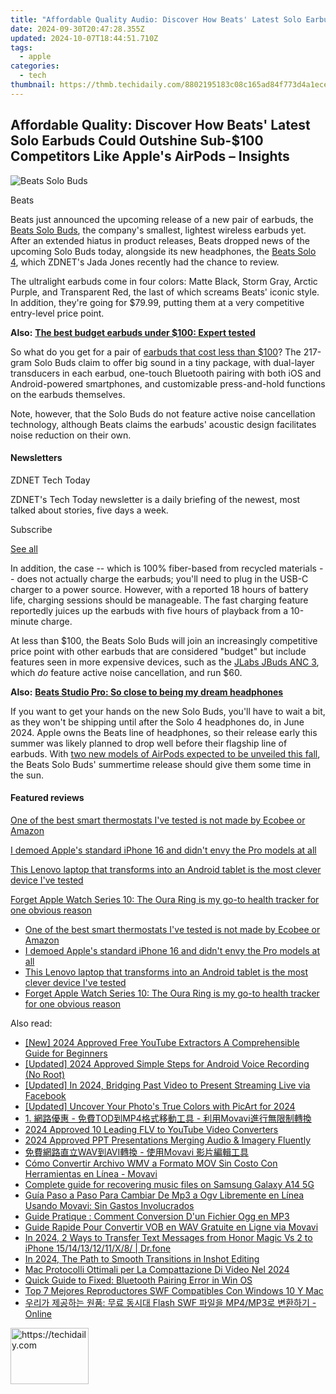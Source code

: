 ```yaml
---
title: "Affordable Quality Audio: Discover How Beats' Latest Solo Earbuds Compete with Sub-$100 AirPods - Insights"
date: 2024-09-30T20:47:28.355Z
updated: 2024-10-07T18:44:51.710Z
tags:
  - apple
categories:
  - tech
thumbnail: https://thmb.techidaily.com/8802195183c08c165ad84f773d4a1ece25e2e1ef5e2831cec1a8db2407d53562.jpg
---
```


## Affordable Quality: Discover How Beats' Latest Solo Earbuds Could Outshine Sub-$100 Competitors Like Apple's AirPods – Insights

![Beats Solo Buds](https://www.zdnet.com/a/img/resize/eaaaa8ad33f13b5ba08717ac8fbdc6add8b560d9/2024/04/30/debe0986-9679-4530-8468-ea4ac212765c/beats-solo-buds-transparent-red-ezgif-com-webp-to-jpg-converter.jpg?auto=webp&precrop=1200,674,x0,y28&width=1280)

Beats

Beats just announced the upcoming release of a new pair of earbuds, the [Beats Solo Buds](https://apple.sjv.io/c/159047/435031/7613?&sharedid=zdnet&partnerpropertyid=1980086&u=https%3A%2F%2Fwww.apple.com%2F%3Fafid%3Dp239%257C159047%26cid%3Daos-us-aff-ir-159047&subId1=zd-%5F%5FCOM%5FCLICK%5FID%5F%5F-dtp), the company's smallest, lightest wireless earbuds yet. After an extended hiatus in product releases, Beats dropped news of the upcoming Solo Buds today, alongside its new headphones, the [Beats Solo 4](https://www.zdnet.com/article/i-tested-beats-new-solo-4-headphones-and-these-3-features-stand-out-the-most/), which ZDNET's Jada Jones recently had the chance to review.   
  
The ultralight earbuds come in four colors: Matte Black, Storm Gray, Arctic Purple, and Transparent Red, the last of which screams Beats' iconic style. In addition, they're going for $79.99, putting them at a very competitive entry-level price point.

**Also:** [**The best budget earbuds under $100: Expert tested**](https://www.zdnet.com/article/the-best-cheap-earbuds/)

So what do you get for a pair of [earbuds that cost less than $100](https://www.zdnet.com/article/the-best-cheap-earbuds/)? The 217-gram Solo Buds claim to offer big sound in a tiny package, with dual-layer transducers in each earbud, one-touch Bluetooth pairing with both iOS and Android-powered smartphones, and customizable press-and-hold functions on the earbuds themselves.

Note, however, that the Solo Buds do not feature active noise cancellation technology, although Beats claims the earbuds' acoustic design facilitates noise reduction on their own.

#### Newsletters

ZDNET Tech Today

ZDNET's Tech Today newsletter is a daily briefing of the newest, most talked about stories, five days a week.

 Subscribe

[See all](https://www.zdnet.com/newsletters/)

In addition, the case -- which is 100% fiber-based from recycled materials -- does not actually charge the earbuds; you'll need to plug in the USB-C charger to a power source. However, with a reported 18 hours of battery life, charging sessions should be manageable. The fast charging feature reportedly juices up the earbuds with five hours of playback from a 10-minute charge. 

At less than $100, the Beats Solo Buds will join an increasingly competitive price point with other earbuds that are considered "budget" but include features seen in more expensive devices, such as the [JLabs JBuds ANC 3](https://www.zdnet.com/article/youre-overpaying-for-noise-canceling-earbuds-and-this-60-pair-proves-it/), which _do_ feature active noise cancellation, and run $60\. 

**Also:** [**Beats Studio Pro: So close to being my dream headphones**](https://www.zdnet.com/article/beats-studio-pro-review/)

If you want to get your hands on the new Solo Buds, you'll have to wait a bit, as they won't be shipping until after the Solo 4 headphones do, in June 2024\. Apple owns the Beats line of headphones, so their release early this summer was likely planned to drop well before their flagship line of earbuds. With [two new models of AirPods expected to be unveiled this fall](https://www.zdnet.com/article/two-new-airpods-models-expected-this-fall-heres-everything-we-know-so-far/), the Beats Solo Buds' summertime release should give them some time in the sun. 

#### Featured reviews

[One of the best smart thermostats I've tested is not made by Ecobee or Amazon](https://www.zdnet.com/article/one-of-the-best-smart-thermostats-ive-tested-is-not-made-by-ecobee-or-amazon/ "One of the best smart thermostats I've tested is not made by Ecobee or Amazon")

[I demoed Apple's standard iPhone 16 and didn't envy the Pro models at all](https://www.zdnet.com/article/why-im-recommending-the-standard-iphone-16-over-the-pro-this-year-and-im-not-alone/ "I demoed Apple's standard iPhone 16 and didn't envy the Pro models at all")

[This Lenovo laptop that transforms into an Android tablet is the most clever device I've tested](https://www.zdnet.com/article/i-tested-lenovos-windows-laptop-that-doubles-as-an-android-tablet-and-it-has-so-much-potential/ "This Lenovo laptop that transforms into an Android tablet is the most clever device I've tested")

[Forget Apple Watch Series 10: The Oura Ring is my go-to health tracker for one obvious reason](https://www.zdnet.com/article/forget-apple-watch-series-10-the-oura-ring-is-my-go-to-health-tracker-for-one-obvious-reason/ "Forget Apple Watch Series 10: The Oura Ring is my go-to health tracker for one obvious reason")

* [One of the best smart thermostats I've tested is not made by Ecobee or Amazon](https://www.zdnet.com/article/one-of-the-best-smart-thermostats-ive-tested-is-not-made-by-ecobee-or-amazon/ "One of the best smart thermostats I've tested is not made by Ecobee or Amazon")
* [I demoed Apple's standard iPhone 16 and didn't envy the Pro models at all](https://www.zdnet.com/article/why-im-recommending-the-standard-iphone-16-over-the-pro-this-year-and-im-not-alone/ "I demoed Apple's standard iPhone 16 and didn't envy the Pro models at all")
* [This Lenovo laptop that transforms into an Android tablet is the most clever device I've tested](https://www.zdnet.com/article/i-tested-lenovos-windows-laptop-that-doubles-as-an-android-tablet-and-it-has-so-much-potential/ "This Lenovo laptop that transforms into an Android tablet is the most clever device I've tested")
* [Forget Apple Watch Series 10: The Oura Ring is my go-to health tracker for one obvious reason](https://www.zdnet.com/article/forget-apple-watch-series-10-the-oura-ring-is-my-go-to-health-tracker-for-one-obvious-reason/ "Forget Apple Watch Series 10: The Oura Ring is my go-to health tracker for one obvious reason")

<ins class="adsbygoogle"
     style="display:block"
     data-ad-format="autorelaxed"
     data-ad-client="ca-pub-7571918770474297"
     data-ad-slot="1223367746"></ins>

<ins class="adsbygoogle"
     style="display:block"
     data-ad-client="ca-pub-7571918770474297"
     data-ad-slot="8358498916"
     data-ad-format="auto"
     data-full-width-responsive="true"></ins>

<span class="atpl-alsoreadstyle">Also read:</span>
<div><ul>
<li><a href="https://eaxpv-info.techidaily.com/new-2024-approved-free-youtube-extractors-a-comprehensible-guide-for-beginners/"><u>[New] 2024 Approved Free YouTube Extractors A Comprehensible Guide for Beginners</u></a></li>
<li><a href="https://digital-screen-recording.techidaily.com/updated-2024-approved-simple-steps-for-android-voice-recording-no-root/"><u>[Updated] 2024 Approved Simple Steps for Android Voice Recording (No Root)</u></a></li>
<li><a href="https://facebook-videos.techidaily.com/updated-in-2024-bridging-past-video-to-present-streaming-live-via-facebook/"><u>[Updated] In 2024, Bridging Past Video to Present Streaming Live via Facebook</u></a></li>
<li><a href="https://fox-boxes.techidaily.com/updated-uncover-your-photos-true-colors-with-picart-for-2024/"><u>[Updated] Uncover Your Photo's True Colors with PicArt for 2024</u></a></li>
<li><a href="https://tech-recovery.techidaily.com/1-todmp4-movavi/"><u>1. 網路優惠 - 免費TOD到MP4格式移動工具 - 利用Movavi進行無限制轉換</u></a></li>
<li><a href="https://youtube-lab.techidaily.com/approved-10-leading-flv-to-youtube-video-converters/"><u>2024 Approved 10 Leading FLV to YouTube Video Converters</u></a></li>
<li><a href="https://video-capture.techidaily.com/2024-approved-ppt-presentations-merging-audio-and-imagery-fluently/"><u>2024 Approved PPT Presentations Merging Audio & Imagery Fluently</u></a></li>
<li><a href="https://tech-recovery.techidaily.com/wavavi-movavi/"><u>免費網路直立WAV到AVI轉換 - 使用Movavi 影片編輯工具</u></a></li>
<li><a href="https://tech-recovery.techidaily.com/como-convertir-archivo-wmv-a-formato-mov-sin-costo-con-herramientas-en-linea-movavi/"><u>Cómo Convertir Archivo WMV a Formato MOV Sin Costo Con Herramientas en Línea - Movavi</u></a></li>
<li><a href="https://phone-solutions.techidaily.com/complete-guide-for-recovering-music-files-on-samsung-galaxy-a14-5g-by-fonelab-android-recover-music/"><u>Complete guide for recovering music files on Samsung Galaxy A14 5G</u></a></li>
<li><a href="https://tech-recovery.techidaily.com/guia-paso-a-paso-para-cambiar-de-mp3-a-ogv-libremente-en-linea-usando-movavi-sin-gastos-involucrados/"><u>Guía Paso a Paso Para Cambiar De Mp3 a Ogv Libremente en Línea Usando Movavi: Sin Gastos Involucrados</u></a></li>
<li><a href="https://tech-recovery.techidaily.com/guide-pratique-comment-conversion-dun-fichier-ogg-en-mp3/"><u>Guide Pratique : Comment Conversion D'un Fichier Ogg en MP3</u></a></li>
<li><a href="https://tech-recovery.techidaily.com/guide-rapide-pour-convertir-vob-en-wav-gratuite-en-ligne-via-movavi/"><u>Guide Rapide Pour Convertir VOB en WAV Gratuite en Ligne via Movavi</u></a></li>
<li><a href="https://android-transfer.techidaily.com/in-2024-2-ways-to-transfer-text-messages-from-honor-magic-vs-2-to-iphone-1514131211x8-drfone-by-drfone-transfer-from-android-transfer-from-android/"><u>In 2024, 2 Ways to Transfer Text Messages from Honor Magic Vs 2 to iPhone 15/14/13/12/11/X/8/ | Dr.fone</u></a></li>
<li><a href="https://some-tips.techidaily.com/in-2024-the-path-to-smooth-transitions-in-inshot-editing/"><u>In 2024, The Path to Smooth Transitions in Inshot Editing</u></a></li>
<li><a href="https://tech-recovery.techidaily.com/mac-protocolli-ottimali-per-la-compattazione-di-video-nel-2024/"><u>Mac Protocolli Ottimali per La Compattazione Di Video Nel 2024</u></a></li>
<li><a href="https://win11-tips.techidaily.com/quick-guide-to-fixed-bluetooth-pairing-error-in-win-os/"><u>Quick Guide to Fixed: Bluetooth Pairing Error in Win OS</u></a></li>
<li><a href="https://tech-recovery.techidaily.com/top-7-mejores-reproductores-swf-compatibles-con-windows-10-y-mac/"><u>Top 7 Mejores Reproductores SWF Compatibles Con Windows 10 Y Mac</u></a></li>
<li><a href="https://tech-recovery.techidaily.com/flash-swf-mp4mp3-online/"><u>우리가 제공하는 원품: 무료 동시대 Flash SWF 파일을 MP4/MP3로 변환하기 - Online</u></a></li>
</ul></div>

<!-- affiliate ads begin -->
<a href="https://25home.pxf.io/c/5597632/2148637/16836" target="_top" id="2148637">
  <img src="//a.impactradius-go.com/display-ad/16836-2148637" border="0" alt="https://techidaily.com" width="125" height="90"/>
</a>
<img height="0" width="0" src="https://25home.pxf.io/i/5597632/2148637/16836" style="position:absolute;visibility:hidden;" border="0" />
<!-- affiliate ads end -->

